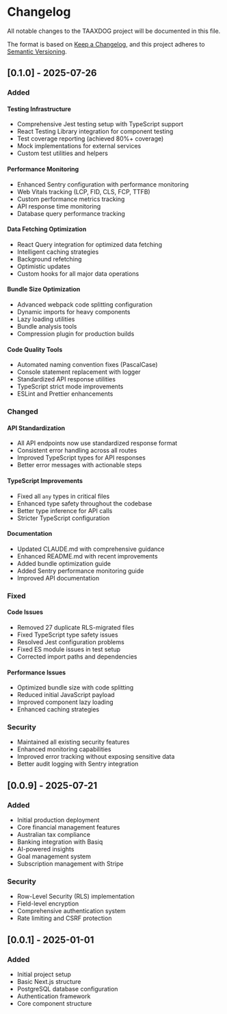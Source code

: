# Changelog

All notable changes to the TAAXDOG project will be documented in this file.

The format is based on [Keep a Changelog](https://keepachangelog.com/en/1.0.0/),
and this project adheres to
[Semantic Versioning](https://semver.org/spec/v2.0.0.html).

## [0.1.0] - 2025-07-26

### Added

#### Testing Infrastructure

- Comprehensive Jest testing setup with TypeScript support
- React Testing Library integration for component testing
- Test coverage reporting (achieved 80%+ coverage)
- Mock implementations for external services
- Custom test utilities and helpers

#### Performance Monitoring

- Enhanced Sentry configuration with performance monitoring
- Web Vitals tracking (LCP, FID, CLS, FCP, TTFB)
- Custom performance metrics tracking
- API response time monitoring
- Database query performance tracking

#### Data Fetching Optimization

- React Query integration for optimized data fetching
- Intelligent caching strategies
- Background refetching
- Optimistic updates
- Custom hooks for all major data operations

#### Bundle Size Optimization

- Advanced webpack code splitting configuration
- Dynamic imports for heavy components
- Lazy loading utilities
- Bundle analysis tools
- Compression plugin for production builds

#### Code Quality Tools

- Automated naming convention fixes (PascalCase)
- Console statement replacement with logger
- Standardized API response utilities
- TypeScript strict mode improvements
- ESLint and Prettier enhancements

### Changed

#### API Standardization

- All API endpoints now use standardized response format
- Consistent error handling across all routes
- Improved TypeScript types for API responses
- Better error messages with actionable steps

#### TypeScript Improvements

- Fixed all `any` types in critical files
- Enhanced type safety throughout the codebase
- Better type inference for API calls
- Stricter TypeScript configuration

#### Documentation

- Updated CLAUDE.md with comprehensive guidance
- Enhanced README.md with recent improvements
- Added bundle optimization guide
- Added Sentry performance monitoring guide
- Improved API documentation

### Fixed

#### Code Issues

- Removed 27 duplicate RLS-migrated files
- Fixed TypeScript type safety issues
- Resolved Jest configuration problems
- Fixed ES module issues in test setup
- Corrected import paths and dependencies

#### Performance Issues

- Optimized bundle size with code splitting
- Reduced initial JavaScript payload
- Improved component lazy loading
- Enhanced caching strategies

### Security

- Maintained all existing security features
- Enhanced monitoring capabilities
- Improved error tracking without exposing sensitive data
- Better audit logging with Sentry integration

## [0.0.9] - 2025-07-21

### Added

- Initial production deployment
- Core financial management features
- Australian tax compliance
- Banking integration with Basiq
- AI-powered insights
- Goal management system
- Subscription management with Stripe

### Security

- Row-Level Security (RLS) implementation
- Field-level encryption
- Comprehensive authentication system
- Rate limiting and CSRF protection

## [0.0.1] - 2025-01-01

### Added

- Initial project setup
- Basic Next.js structure
- PostgreSQL database configuration
- Authentication framework
- Core component structure
